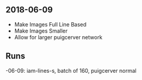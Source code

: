 ## 2018-06-09

- Make Images Full Line Based
- Make Images Smaller
- Allow for larger puigcerver network

## Runs

-06-09: iam-lines-s, batch of 160, puigcerver normal
